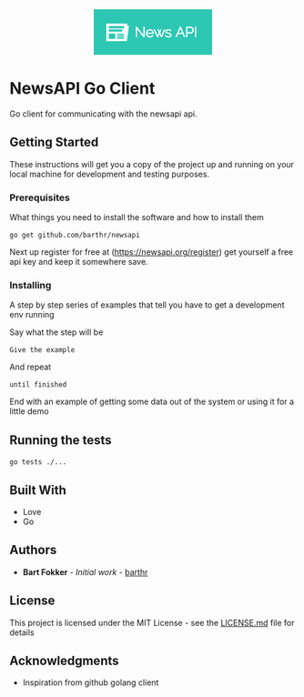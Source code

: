 <div style="text-align:center"><img src ="logo.png" /></div>

# NewsAPI Go Client

Go client for communicating with the newsapi api.

## Getting Started

These instructions will get you a copy of the project up and running on your local machine for development and testing purposes.

### Prerequisites

What things you need to install the software and how to install them

```
go get github.com/barthr/newsapi
```

Next up register for free at (https://newsapi.org/register) get yourself a free api key and keep it somewhere save.

### Installing

A step by step series of examples that tell you have to get a development env running

Say what the step will be

```
Give the example
```

And repeat

```
until finished
```

End with an example of getting some data out of the system or using it for a little demo

## Running the tests

```
go tests ./...
```

## Built With

* Love
* Go


## Authors

* **Bart Fokker** - *Initial work* - [barthr](https://github.com/barthr)


## License

This project is licensed under the MIT License - see the [LICENSE.md](LICENSE.md) file for details

## Acknowledgments

* Inspiration from github golang client
